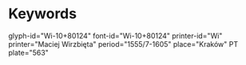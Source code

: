 # Keywords
glyph-id="Wi-10+80124"
font-id="Wi-10+80124"
printer-id="Wi"
printer="Maciej Wirzbięta"
period="1555/7-1605"
place="Kraków"
PT plate="563"
